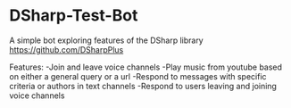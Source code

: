 # DSharp-Test-Bot
A simple bot exploring features of the DSharp library https://github.com/DSharpPlus

Features:
-Join and leave voice channels
-Play music from youtube based on either a general query or a url
-Respond to messages with specific criteria or authors in text channels
-Respond to users leaving and joining voice channels
